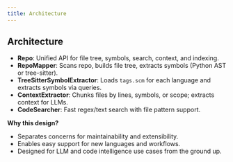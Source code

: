 ```yaml
---
title: Architecture
---
```


## Architecture

- **Repo**: Unified API for file tree, symbols, search, context, and indexing.
- **RepoMapper**: Scans repo, builds file tree, extracts symbols (Python AST or tree-sitter).
- **TreeSitterSymbolExtractor**: Loads `tags.scm` for each language and extracts symbols via queries.
- **ContextExtractor**: Chunks files by lines, symbols, or scope; extracts context for LLMs.
- **CodeSearcher**: Fast regex/text search with file pattern support.

**Why this design?**
- Separates concerns for maintainability and extensibility.
- Enables easy support for new languages and workflows.
- Designed for LLM and code intelligence use cases from the ground up.
